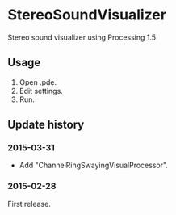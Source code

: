 StereoSoundVisualizer
=====================

Stereo sound visualizer using Processing 1.5

Usage
-----

1. Open .pde.
2. Edit settings.
3. Run.

Update history
--------------

### 2015-03-31

* Add "ChannelRingSwayingVisualProcessor".

### 2015-02-28

First release.
